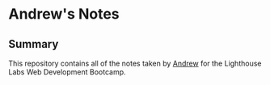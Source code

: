 # Andrew's Notes

## Summary

This repository contains all of the notes taken by [Andrew](https://github.com/Andyiev/lighthouse-web-notes.git) for the Lighthouse Labs Web Development Bootcamp.
